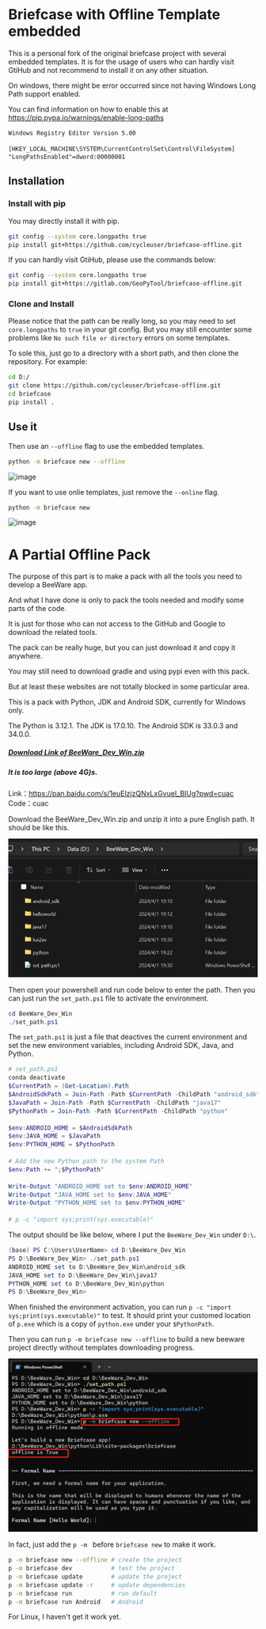 # Briefcase with Offline Template embedded

This is a personal fork of the original briefcase project with several embedded templates.
It is for the usage of users who can hardly visit GtiHub and not recommend to install it on any other situation.

On windows, there might be error occurred since not having Windows Long Path support enabled.

You can find information on how to enable this at https://pip.pypa.io/warnings/enable-long-paths

```Reg
Windows Registry Editor Version 5.00

[HKEY_LOCAL_MACHINE\SYSTEM\CurrentControlSet\Control\FileSystem]
"LongPathsEnabled"=dword:00000001
```

## Installation

### Install with pip

You may directly install it with pip.

```Bash
git config --system core.longpaths true
pip install git+https://github.com/cycleuser/briefcase-offline.git
```

If you can hardly visit GtiHub, please use the commands below:

```Bash
git config --system core.longpaths true
pip install git+https://gitlab.com/GeoPyTool/briefcase-offline.git
```

### Clone and Install

Please notice that the path can be really long, so you may need to set `core.longpaths` to `true` in your git config. But you may still encounter some problems like `No such file or directory` errors on some templates.

To sole this, just go to a directory with a short path, and then clone the repository.
For example:

```Bash
cd D:/
git clone https://github.com/cycleuser/briefcase-offline.git
cd briefcase
pip install .
```

## Use it

Then use an `--offline` flag to use the embedded templates.

```Bash
python -m briefcase new --offline
```

![image](https://github.com/cycleuser/briefcase/assets/6130092/31269588-c663-4431-8d8d-84c81d7c5c1f)


If you want to use onlie templates, just remove the `--online` flag.

```Bash
python -m briefcase new
```
![image](https://github.com/cycleuser/briefcase/assets/6130092/e008a59e-5dad-4f27-95a3-f12b13af61a8)

# A Partial Offline Pack

The purpose of this part is to make a pack with all the tools you need to develop a BeeWare app.

And what I have done is only to pack the tools needed and modify some parts of the code.

It is just for those who can not access to the GitHub and Google to download the related tools.

The pack can be really huge, but you can just download it and copy it anywhere.

You may still need to download gradle and using pypi even with this pack.

But at least these websites are not totally blocked in some particular area.

This is a pack with Python, JDK and Android SDK, currently for Windows only.

The Python is 3.12.1.
The JDK is 17.0.10.
The Android SDK is 33.0.3 and 34.0.0.

##### [Download Link of BeeWare_Dev_Win.zip](https://pan.baidu.com/s/1euElzjzQNxLxGvuel_BIUg?pwd=cuac)
##### It is too large (above 4G)s.

Link：https://pan.baidu.com/s/1euElzjzQNxLxGvuel_BIUg?pwd=cuac 
Code：cuac

Download the BeeWare_Dev_Win.zip and unzip it into a pure English path.
It should be like this.

![](./images/structure.png)

Then open your powershell and run code below to enter the path.
Then you can just run the `set_path.ps1` file to activate the environment.

```Powershell
cd BeeWare_Dev_Win
./set_path.ps1
```

The `set_path.ps1` is just a file that deactives the current environment and set the new environment variables, including Android SDK, Java, and Python.

```Powershell
# set_path.ps1
conda deactivate
$CurrentPath = (Get-Location).Path
$AndroidSdkPath = Join-Path -Path $CurrentPath -ChildPath "android_sdk"
$JavaPath = Join-Path -Path $CurrentPath -ChildPath "java17"
$PythonPath = Join-Path -Path $CurrentPath -ChildPath "python"

$env:ANDROID_HOME = $AndroidSdkPath
$env:JAVA_HOME = $JavaPath
$env:PYTHON_HOME = $PythonPath

# Add the new Python path to the system Path
$env:Path += ";$PythonPath"

Write-Output "ANDROID_HOME set to $env:ANDROID_HOME"
Write-Output "JAVA_HOME set to $env:JAVA_HOME"
Write-Output "PYTHON_HOME set to $env:PYTHON_HOME"

# p -c "import sys;print(sys.executable)"
```

The output should be like below, where I put the `BeeWare_Dev_Win` under `D:\`.

```Powershell
(base) PS C:\Users\UserName> cd D:\BeeWare_Dev_Win
PS D:\BeeWare_Dev_Win> ./set_path.ps1
ANDROID_HOME set to D:\BeeWare_Dev_Win\android_sdk
JAVA_HOME set to D:\BeeWare_Dev_Win\java17
PYTHON_HOME set to D:\BeeWare_Dev_Win\python
PS D:\BeeWare_Dev_Win>
```

When finished the environment activation, you can run `p -c "import sys;print(sys.executable)"` to test.
It should print your customed location of `p.exe` which is a copy of `python.exe` under your `$PythonPath`.

Then you can run `p -m briefcase new --offline` to build a new beeware project directly without templates downloading progress.

![](./images/run.png)

In fact, just add the `p -m ` before `briefcase new` to make it work.

```Bash
p -m briefcase new --offline # create the project
p -m briefcase dev           # test the project
p -m briefcase update        # update the project
p -m briefcase update -r     # update dependencies
p -m briefcase run           # run default
p -m briefcase run Android   # Android
```

For Linux, I haven't get it work yet.